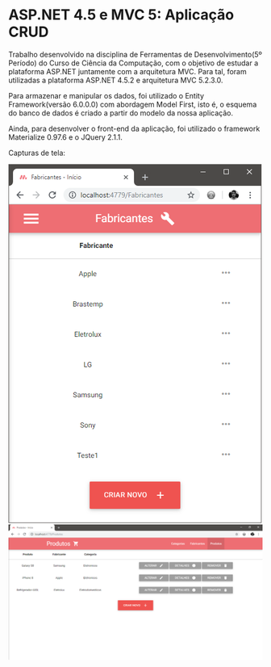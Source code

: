 # ASP.NET 4.5 e MVC 5: Aplicação CRUD
  
  Trabalho desenvolvido na disciplina de Ferramentas de Desenvolvimento(5º Período) do Curso de Ciência da Computação, com o objetivo de estudar a plataforma ASP.NET juntamente com a arquitetura MVC. Para tal, foram utilizadas a plataforma ASP.NET 4.5.2 e arquitetura MVC 5.2.3.0. 
  
  Para armazenar e manipular os dados, foi utilizado o Entity Framework(versão 6.0.0.0) com abordagem Model First, isto é, o esquema do banco de dados é criado a partir do modelo da nossa aplicação. 
  
  Ainda, para desenvolver o front-end da aplicação, foi utilizado o framework Materialize 0.97.6 e o JQuery 2.1.1.
  
  
Capturas de tela:

![Captura de tela](screenshots/captura_inicio.png)
![Captura de tela](screenshots/captura_inicio2.png)
 
